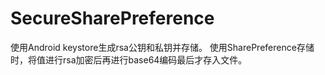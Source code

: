 # SecureSharePreference
使用Android keystore生成rsa公钥和私钥并存储。
使用SharePreference存储时，将值进行rsa加密后再进行base64编码最后才存入文件。
